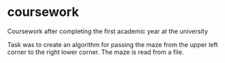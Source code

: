 # coursework
Сoursework after completing the first academic year at the university

Task was to create an algorithm for passing the maze from the upper left corner to the right lower corner. The maze is read from a file.
